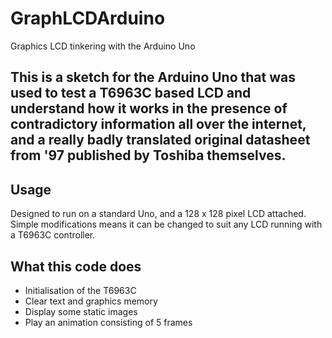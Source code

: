 # GraphLCDArduino
Graphics LCD tinkering with the Arduino Uno

## This is a sketch for the Arduino Uno that was used to test a T6963C based LCD and understand how it works in the presence of contradictory information all over the internet, and a really badly translated original datasheet from '97 published by Toshiba themselves.

## Usage
Designed to run on a standard Uno, and a 128 x 128 pixel LCD attached. Simple modifications means it can be changed to suit any LCD running with a T6963C controller.

## What this code does
- Initialisation of the T6963C
- Clear text and graphics memory
- Display some static images
- Play an animation consisting of 5 frames
